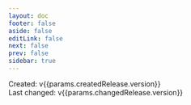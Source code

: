 ```yaml
---
layout: doc
footer: false
aside: false
editLink: false
next: false
prev: false
sidebar: true
---
```

<script setup>
import { computed } from 'vue'
import { useData } from 'vitepress'
import IconPreview from '~/.vitepress/theme/components/icons/IconPreview.vue'
import IconPreviewSmall from '~/.vitepress/theme/components/icons/IconPreviewSmall.vue'
import IconInfo from '~/.vitepress/theme/components/icons/IconInfo.vue'
import IconContributors from '~/.vitepress/theme/components/icons/IconContributors.vue'
import RelatedIcons from '~/.vitepress/theme/components/icons/RelatedIcons.vue'
import CodeGroup from '~/.vitepress/theme/components/base/CodeGroup.vue'
import Badge from '~/.vitepress/theme/components/base/Badge.vue'
import Label from '~/.vitepress/theme/components/base/Label.vue'
import VPButton from 'vitepress/dist/client/theme-default/components/VPButton.vue';
import { data } from './codeExamples.data'
import { camelCase, startCase } from 'lodash-es'
import { satisfies } from 'semver'

const { params } = useData()

const tabs = computed(() => data.codeExamples?.map(
  (codeExample) => codeExample.title) ?? []
)

const codeExample = computed(() => data.codeExamples?.map(
    (codeExample) => {
      const pascalCase = startCase(camelCase( params.value.name)).replace(/\s/g, '')
      return codeExample.code.replace(/\$PascalCase/g, pascalCase).replace(/\$Name/g, params.value.name)
    }
  ).join('') ?? []
)

function releaseTagLink(version) {
  const shouldAddV = satisfies(version, `<0.266.0`)

  return `https://github.com/lucide-icons/lucide/releases/tag/${shouldAddV ? 'v' : ''}${version}`
}
</script>

<div :class="$style.layout">
  <div :class="$style.iconPreviews">
    <IconPreview
      id="previewer"
      :name="params.name"
      :iconNode="params.iconNode"
      :class="$style.preview"
    />
    <IconPreviewSmall
      :name="params.name"
      :iconNode="params.iconNode"
       :class="$style.smallPreview"
    />
  </div>
  <div >
    <div :class="$style.info">
      <IconInfo :icon="params" />
      <div :class="$style.meta">
        <div
          v-if="params.createdRelease?.version"
          :class="$style.version"
        >
          <Label>Created:</Label>
          <Badge
            :href="releaseTagLink(params.createdRelease.version)"
          >
            v{{params.createdRelease.version}}
          </Badge>
        </div>
        <div
          v-if="params.changedRelease?.version"
          :class="$style.version"
        >
          <Label>Last changed:</Label>
          <Badge
            :href="releaseTagLink(params.changedRelease.version)"
          >
            v{{params.changedRelease.version}}
          </Badge>
        </div>
        <IconContributors :icon="params" :class="$style.contributors"/>
      </div>
    </div>
    <CodeGroup
      :groups="tabs"
      groupName="icon-code-example"
      :class="$style.code"
    >
      <div
        class="blocks"
        v-html="codeExample"
      />
    </CodeGroup>
  </div>
</div>

<RelatedIcons
  v-if="params.relatedIcons"
  :icons="params.relatedIcons"
/>

<style module>
  .preview {
    grid-area: preview;
    margin-bottom: 24px;
    max-width: 240px;
    width: 240px;
    flex-shrink: 0;
  }

  .layout {
    align-items: flex-start;
  }

  .meta {
    margin-left: auto;
    margin-top: 24px;
  }

  .info {
    --tags-gradient-background: var(--vp-c-bg);
  }

  .version, .contributors {
    display: flex;
    flex-wrap: wrap;
    gap: 8px;
    align-items: flex-start;
    margin-bottom: 0px;
    justify-content: flex-start;
  }

  .version:first-child {
    margin-bottom: 8px;
  }

  .iconPreviews {
    display: flex;
    justify-content: flex-start;
    gap: 24px;
  }

  .smallPreview {
    flex-shrink: 2;
    flex-direction: column;
    align-items: flex-start;
  }

  @media (min-width: 640px) {
    .layout {
      align-items: flex-start;
      display: grid;
      grid-template-columns: 240px minmax(0, 1fr);
      gap: 24px;
    }

    .preview {
      margin: 0 auto;
    }

    .iconPreviews {
      flex-direction: column;
    }

    .smallPreview {
      flex-direction: row;
      align-items: center;
    }
  }

  @media (min-width: 860px) {
    .info {
      display: flex;
      justify-content: space-between;
      align-items: flex-start;
    }

    .meta {
      border-left: 1px solid var(--vp-c-divider);
      padding-left: 16px;
      margin-top: 0;
    }

    .version, .contributors {
      flex-direction: column;
    }
  }

  @media (min-width: 960px) {
    .info {
      display: block;
      justify-content: space-between;
      align-items: flex-start;
    }

    .meta {
      border-left: none;
      padding-left: 0;
      margin-top: 24px;
    }

    .version, .contributors {
      flex-direction: row;
    }
  }

  @media (min-width: 1152px) {
    .info {
      display: flex;
      justify-content: space-between;
      align-items: flex-start;
    }

    .meta {
      border-left: 1px solid var(--vp-c-divider);
      padding-left: 16px;
      margin-top: 0;
    }

    .version, .contributors {
      flex-direction: row;
      margin-bottom: 8px;
    }
  }
</style>
